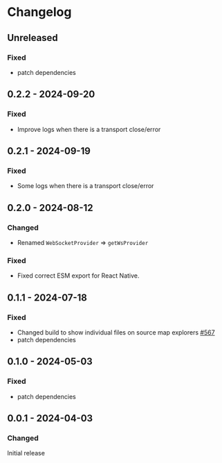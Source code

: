 # Changelog

## Unreleased

### Fixed

- patch dependencies

## 0.2.2 - 2024-09-20

### Fixed

- Improve logs when there is a transport close/error

## 0.2.1 - 2024-09-19

### Fixed

- Some logs when there is a transport close/error

## 0.2.0 - 2024-08-12

### Changed

- Renamed `WebSocketProvider` => `getWsProvider`

### Fixed

- Fixed correct ESM export for React Native.

## 0.1.1 - 2024-07-18

### Fixed

- Changed build to show individual files on source map explorers [#567](https://github.com/polkadot-api/polkadot-api/pull/567)
- patch dependencies

## 0.1.0 - 2024-05-03

### Fixed

- patch dependencies

## 0.0.1 - 2024-04-03

### Changed

Initial release

